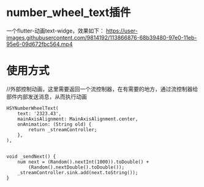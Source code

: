 # number_wheel_text插件
一个flutter-动画text-widge，效果如下：
https://user-images.githubusercontent.com/9814192/113866876-68b39480-97e0-11eb-95e6-09d672fbc564.mp4

# 使用方式
//外部控制动画，这里需要返回一个流控制器，在有需要的地方，通过流控制器给部件内部发送消息，从而执行动画
```
HSYNumberWheelText(
    text: '2323.43',
    mainAxisAlignment: MainAxisAlignment.center,
    onAnimation: (String old) {
        return _streamController;
    },
),

```
``` 

void _sendNext() {
    num next = (Random().nextInt(1000)).toDouble() +
        (Random().nextDouble().toDouble());
    _streamController.sink.add(next.toString());
}


```
